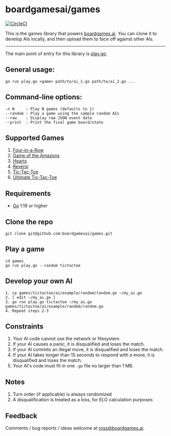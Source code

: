 # boardgamesai/games

[![CircleCI](https://dl.circleci.com/status-badge/img/gh/boardgamesai/games/tree/main.svg?style=shield)](https://dl.circleci.com/status-badge/redirect/gh/boardgamesai/games/tree/main)

This is the games library that powers [boardgames.ai](https://boardgames.ai). You can clone it to develop AIs locally, and then upload them to face off against other AIs.

---

The main point of entry for this library is [play.go](play.go).

## General usage:
```
go run play.go <game> path/to/ai_1.go path/to/ai_2.go ...
```

## Command-line options:
```
-n N     : Play N games (defaults to 1)
--random : Play a game using the sample random AIs
--raw    : Display raw JSON event data
--print  : Print the final game board/state
```

## Supported Games
1. [Four-in-a-Row](fourinarow)
1. [Game of the Amazons](amazons)
1. [Hearts](hearts)
1. [Reversi](reversi)
1. [Tic-Tac-Toe](tictactoe)
1. [Ultimate Tic-Tac-Toe](ulttictactoe)

## Requirements
* [Go](https://go.dev) 1.19 or higher

## Clone the repo
```
git clone git@github.com:boardgamesai/games.git
```

## Play a game
```
cd games
go run play.go --random tictactoe
```

## Develop your own AI
```
1. cp games/tictactoe/ai/example/random/random.go ~/my_ai.go
2. [ edit ~/my_ai.go ]
3. go run play.go tictactoe ~/my_ai.go games/tictactoe/ai/example/random/random.go
4. Repeat steps 2-3
```

## Constraints
1. Your AI code cannot use the network or filesystem.
1. If your AI causes a panic, it is disqualified and loses the match.
1. If your AI commits an illegal move, it is disqualified and loses the match.
1. If your AI takes longer than 15 seconds to respond with a move, it is disqualified and loses the match.
1. Your AI's code must fit in one `.go` file no larger than 1 MB.

## Notes
1. Turn order (if applicable) is always randomized
1. A disqualification is treated as a loss, for ELO calculation purposes

## Feedback
Comments / bug reports / ideas welcome at ross@boardgames.ai.